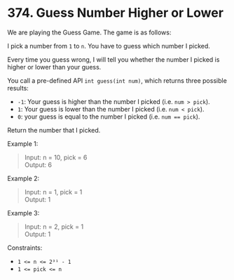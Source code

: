 # 374. Guess Number Higher or Lower

We are playing the Guess Game. The game is as follows:

I pick a number from `1` to `n`. You have to guess which number I picked.

Every time you guess wrong, I will tell you whether the number I picked is higher or lower than your guess.

You call a pre-defined API `int guess(int num)`, which returns three possible results:
* `-1`: Your guess is higher than the number I picked (i.e. `num > pick`).
* `1`: Your guess is lower than the number I picked (i.e. `num < pick`).
* `0`: your guess is equal to the number I picked (i.e. `num == pick`).

Return the number that I picked.

Example 1:
> Input: n = 10, pick = 6  
Output: 6

Example 2:
> Input: n = 1, pick = 1  
Output: 1

Example 3:
> Input: n = 2, pick = 1  
Output: 1

Constraints:
* `1 <= n <= 2³¹ - 1`
* `1 <= pick <= n`
